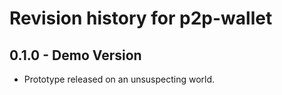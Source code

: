 # Revision history for p2p-wallet

## 0.1.0 - Demo Version

* Prototype released on an unsuspecting world.
